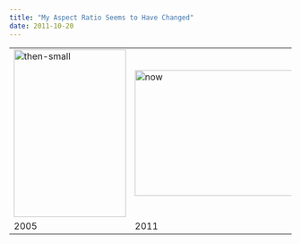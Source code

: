 ```yaml
---
title: "My Aspect Ratio Seems to Have Changed"
date: 2011-10-20
---
```

<table class="centered center">
<tbody>
<tr>
<td><img alt="then-small" src="@root/files/2011/10/then-small-200x300.jpg" width="200" height="300" class="centered"></td>
<td><img alt="now" src="@root/files/2011/10/now-300x225.jpg" width="300" height="225" class="centered"></td>
</tr>
<tr>
<td>2005</td>
<td>2011</td>
</tr>
</tbody>
</table>
